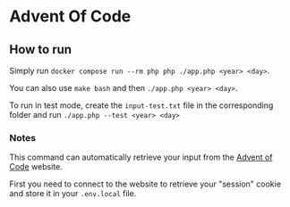 # Advent Of Code

## How to run

Simply run `docker compose run --rm php php ./app.php <year> <day>`.

You can also use `make bash` and then `./app.php <year> <day>`.

To run in test mode, create the `input-test.txt` file in the corresponding folder and run `./app.php --test <year> <day>`

### Notes

This command can automatically retrieve your input from the [Advent of Code](https://adventofcode.com/) website.

First you need to connect to the website to retrieve your "session" cookie and store it in your `.env.local` file.
